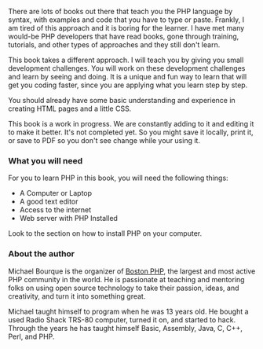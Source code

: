 There are lots of books out there that teach you the PHP language by syntax, with examples and code that you have to type or paste. Frankly, I am tired of this approach and it is boring for the learner. I have met many would-be PHP developers that have read books, gone through training, tutorials, and other types of approaches and they still don't learn.
 
This book takes a different approach. I will teach you by giving you small development challenges. You will work on these development challenges and learn by seeing and doing. It is a unique and fun way to learn that will get you coding faster, since you are applying what you learn step by step.

You should already have some basic understanding and experience in creating HTML pages and a little CSS.

This book is a work in progress. We are constantly adding to it and editing it to make it better. It's not completed yet. So you might save it locally, print it, or save to PDF so you don't see change while your using it.

### What you will need
For you to learn PHP in this book, you will need the following things:

- A Computer or Laptop
- A good text editor
- Access to the internet
- Web server with PHP Installed

Look to the section on how to install PHP on your computer.

### About the author
Michael Bourque is the organizer of [Boston PHP](http://www.bostonphp.org), the largest and most active PHP community in the world. He is passionate at teaching and mentoring folks on using open source technology to take their passion, ideas, and creativity, and turn it into something great.

Michael taught himself to program when he was 13 years old. He bought a used Radio Shack TRS-80 computer, turned it on, and started to hack. Through the years he has taught himself Basic, Assembly, Java, C, C++, Perl, and PHP.
